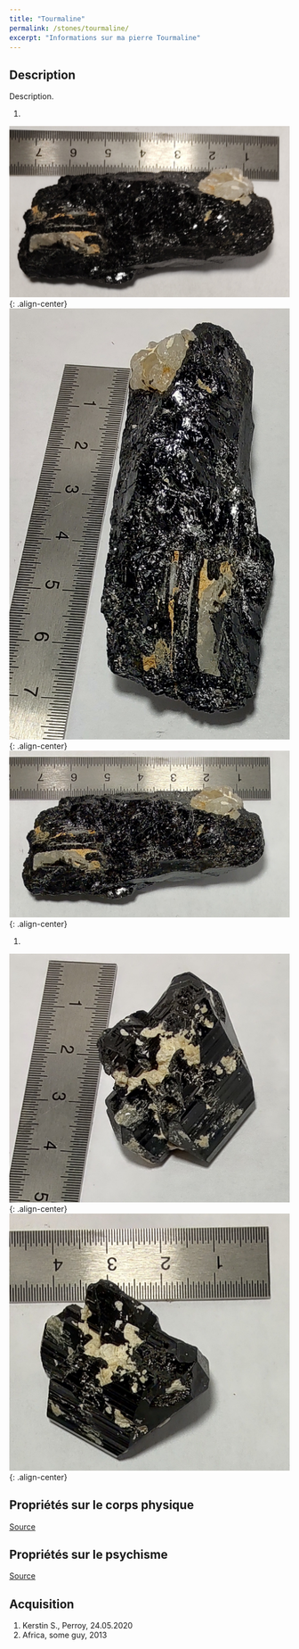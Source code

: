 ```yaml
---
title: "Tourmaline"
permalink: /stones/tourmaline/
excerpt: "Informations sur ma pierre Tourmaline"
---
```


## Description
Description.

1. <br>
![Tourmaline](/images/stones/Tourmaline_Kerstin_20200524_1.jpg "Tourmaline"){: .align-center}
<br>
![Tourmaline](/images/stones/Tourmaline_Kerstin_20200524_2.jpg "Tourmaline"){: .align-center}
<br>
![Tourmaline](/images/stones/Tourmaline_Kerstin_20200524_3.jpg "Tourmaline"){: .align-center}
1. <br>
![Tourmaline](/images/stones/Tourmaline_Africa_2013_1.jpg "Tourmaline"){: .align-center}
<br>
![Tourmaline](/images/stones/Tourmaline_Africa_2013_2.jpg "Tourmaline"){: .align-center}


## Propriétés sur le corps physique


[Source](https://)


## Propriétés sur le psychisme


[Source](https://)

## Acquisition
1. Kerstin S., Perroy, 24.05.2020
1. Africa, some guy, 2013
